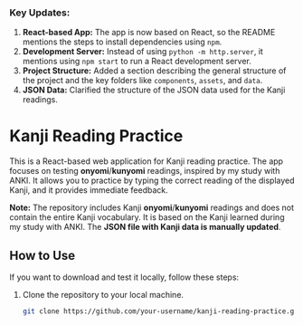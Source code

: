 
### Key Updates:
1. **React-based App:** The app is now based on React, so the README mentions the steps to install dependencies using `npm`.
2. **Development Server:** Instead of using `python -m http.server`, it mentions using `npm start` to run a React development server.
3. **Project Structure:** Added a section describing the general structure of the project and the key folders like `components`, `assets`, and `data`.
4. **JSON Data:** Clarified the structure of the JSON data used for the Kanji readings.


# Kanji Reading Practice

This is a React-based web application for Kanji reading practice. The app focuses on testing **onyomi**/**kunyomi** readings, inspired by my study with ANKI. It allows you to practice by typing the correct reading of the displayed Kanji, and it provides immediate feedback.

**Note:** The repository includes Kanji **onyomi**/**kunyomi** readings and does not contain the entire Kanji vocabulary. It is based on the Kanji learned during my study with ANKI. The **JSON file with Kanji data is manually updated**.

## How to Use

If you want to download and test it locally, follow these steps:

1. Clone the repository to your local machine.

   ```bash
   git clone https://github.com/your-username/kanji-reading-practice.git
